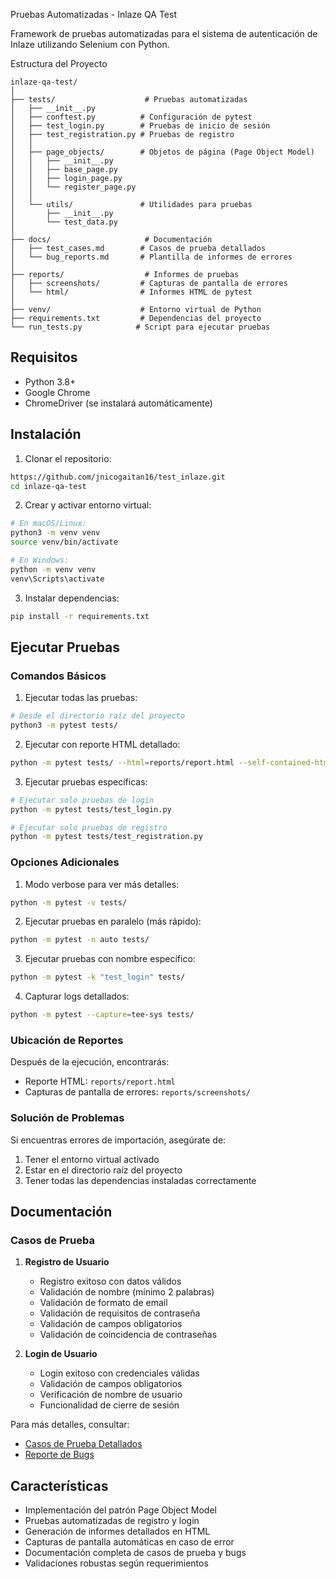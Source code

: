 Pruebas Automatizadas - Inlaze QA Test

Framework de pruebas automatizadas para el sistema de autenticación de Inlaze utilizando Selenium con Python.

Estructura del Proyecto

```
inlaze-qa-test/
│
├── tests/                    # Pruebas automatizadas
│   ├── __init__.py
│   ├── conftest.py          # Configuración de pytest
│   ├── test_login.py        # Pruebas de inicio de sesión
│   ├── test_registration.py # Pruebas de registro
│   │
│   ├── page_objects/        # Objetos de página (Page Object Model)
│   │   ├── __init__.py
│   │   ├── base_page.py
│   │   ├── login_page.py
│   │   └── register_page.py
│   │
│   └── utils/               # Utilidades para pruebas
│       ├── __init__.py
│       └── test_data.py
│
├── docs/                     # Documentación
│   ├── test_cases.md        # Casos de prueba detallados
│   └── bug_reports.md       # Plantilla de informes de errores
│
├── reports/                  # Informes de pruebas
│   ├── screenshots/         # Capturas de pantalla de errores
│   └── html/                # Informes HTML de pytest
│
├── venv/                    # Entorno virtual de Python
├── requirements.txt         # Dependencias del proyecto
└── run_tests.py            # Script para ejecutar pruebas
```

## Requisitos

- Python 3.8+
- Google Chrome
- ChromeDriver (se instalará automáticamente)

## Instalación

1. Clonar el repositorio:
```bash
https://github.com/jnicogaitan16/test_inlaze.git
cd inlaze-qa-test
```

2. Crear y activar entorno virtual:
```bash
# En macOS/Linux:
python3 -m venv venv
source venv/bin/activate

# En Windows:
python -m venv venv
venv\Scripts\activate
```

3. Instalar dependencias:
```bash
pip install -r requirements.txt
```

## Ejecutar Pruebas

### Comandos Básicos

1. Ejecutar todas las pruebas:
```bash
# Desde el directorio raíz del proyecto
python3 -m pytest tests/
```

2. Ejecutar con reporte HTML detallado:
```bash
python -m pytest tests/ --html=reports/report.html --self-contained-html
```

3. Ejecutar pruebas específicas:
```bash
# Ejecutar solo pruebas de login
python -m pytest tests/test_login.py

# Ejecutar solo pruebas de registro
python -m pytest tests/test_registration.py
```

### Opciones Adicionales

1. Modo verbose para ver más detalles:
```bash
python -m pytest -v tests/
```

2. Ejecutar pruebas en paralelo (más rápido):
```bash
python -m pytest -n auto tests/
```

3. Ejecutar pruebas con nombre específico:
```bash
python -m pytest -k "test_login" tests/
```

4. Capturar logs detallados:
```bash
python -m pytest --capture=tee-sys tests/
```

### Ubicación de Reportes

Después de la ejecución, encontrarás:
- Reporte HTML: `reports/report.html`
- Capturas de pantalla de errores: `reports/screenshots/`

### Solución de Problemas

Si encuentras errores de importación, asegúrate de:
1. Tener el entorno virtual activado
2. Estar en el directorio raíz del proyecto
3. Tener todas las dependencias instaladas correctamente

## Documentación

### Casos de Prueba

1. **Registro de Usuario**
   - Registro exitoso con datos válidos
   - Validación de nombre (mínimo 2 palabras)
   - Validación de formato de email
   - Validación de requisitos de contraseña
   - Validación de campos obligatorios
   - Validación de coincidencia de contraseñas

2. **Login de Usuario**
   - Login exitoso con credenciales válidas
   - Validación de campos obligatorios
   - Verificación de nombre de usuario
   - Funcionalidad de cierre de sesión

Para más detalles, consultar:
- [Casos de Prueba Detallados](docs/test_cases.md)
- [Reporte de Bugs](docs/bug_reports.md)

## Características

- Implementación del patrón Page Object Model
- Pruebas automatizadas de registro y login
- Generación de informes detallados en HTML
- Capturas de pantalla automáticas en caso de error
- Documentación completa de casos de prueba y bugs
- Validaciones robustas según requerimientos
